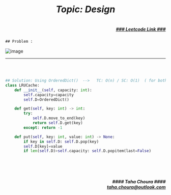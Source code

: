 <h1 align="center";"><em> Topic: Design</em></h1>
<h5 align="right"> <br/><a align="right" width="80" href="https://leetcode.com/problems/lru-cache/" target="_blank"><ins>### Leetcode Link ###</ins></a></h5>     
                                                                                                                                 
```diff
## Problem : 
```
                                                                                                                    
![image](https://user-images.githubusercontent.com/11164303/170370588-ef2ae300-ab5e-4c1f-afb7-34ae2c22c74f.png)




-------                    

<br/><br/>
                   
                         
```python
## Solution: Using OrderedDict()  -->   TC: O(n) / SC: O(1)  ( for both get() and put() )
class LRUCache:
    def __init__(self, capacity: int):
        self.capacity=capacity
        self.D=OrderedDict()

    def get(self, key: int) -> int:
        try: 
            self.D.move_to_end(key) 
            return self.D.get(key)
        except: return -1

    def put(self, key: int, value: int) -> None:
        if key in self.D: self.D.pop(key) 
        self.D[key]=value
        if len(self.D)>self.capacity: self.D.popitem(last=False)

                                                                                                                
```
<br/>            
<h5 align="right" margin-right:12px>#### Taha Choura ####<br/><a align="right" width="70" href="#">taha.choura@outlook.com</a></h5> 
